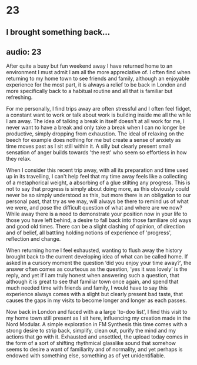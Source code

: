 # 23
## I brought something back…
audio: 23
---

After quite a busy but fun weekend away I have returned home to an environment I must admit I am all the more appreciative of. I often find when returning to my home town to see friends and family, although an enjoyable experience for the most part, it is always a relief to be back in London and more specifically back to a habitual routine and all that is familiar but refreshing.

For me personally, I find trips away are often stressful and I often feel fidget, a constant want to work or talk about work is building inside me all the while I am away. The idea of talking a break in itself doesn't at all work for me, I never want to have a break and only take a break when I can no longer be productive, simply dropping from exhaustion. The ideal of relaxing on the beech for example does nothing for me but create a sense of anxiety as time moves past as I sit still within it. A silly but clearly present small sensation of anger builds towards 'the rest' who seem so effortless in how they relax.

When I consider this recent trip away, with all its preparation and time used up in its travelling, I can't help feel that my time away feels like a collecting of a metaphorical weight, a absorbing of a glue stilting any progress. This is not to say that progress is simply about doing more, as this obviously could never be so simply understood as this, but more there is an obligation to our personal past, that try as we may, will always be there to remind us of what we were, and pose the difficult question of what and where are we now? While away there is a need to demonstrate your position now in your life to those you have left behind, a desire to fall back into those familiare old ways and good old times. There can be a slight clashing of opinion, of direction and of belief, all battling holding notions of experience of 'progress', reflection and change.

When returning home I feel exhausted, wanting to flush away the history brought back to the current developing idea of what can be called home. If asked in a cursory moment the question ‘did you enjoy your time away?’, the answer often comes as courteous as the question, ‘yes it was lovely’ is the reply, and yet if I am truly honest when answering such a question, that although it is great to see that familiar town once again, and spend that much needed time with friends and family, I would have to say this experience always comes with a slight but clearly present bad taste, that causes the gaps in my visits to become longer and longer as each passes.

Now back in London and faced with a a large 'to-doo list', I find this visit to my home town still present as I sit here, influencing my creation made in the Nord Modular. A simple exploration in FM Synthesis this time comes with a strong desire to strip back, simplify, clean out, purify the mind and my actions that go with it. Exhausted and unsettled, the upload today comes in the form of a sort of shifting rhythmical glasslike sound that somehow seems to desire a want of familiarity and of normality, and yet perhaps is endowed with something else, something as of yet unidentifiable.
